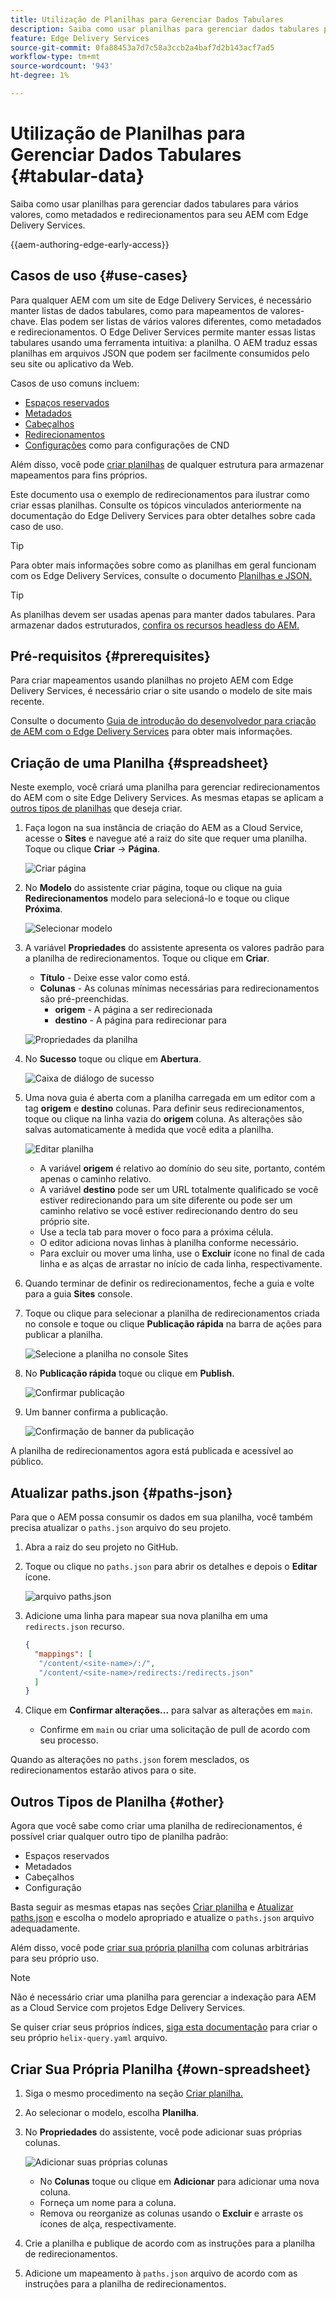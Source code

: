 ```yaml
---
title: Utilização de Planilhas para Gerenciar Dados Tabulares
description: Saiba como usar planilhas para gerenciar dados tabulares para vários valores, como metadados e redirecionamentos para seu AEM com Edge Delivery Services.
feature: Edge Delivery Services
source-git-commit: 0fa88453a7d7c58a3ccb2a4baf7d2b143acf7ad5
workflow-type: tm+mt
source-wordcount: '943'
ht-degree: 1%

---
```



# Utilização de Planilhas para Gerenciar Dados Tabulares {#tabular-data}

Saiba como usar planilhas para gerenciar dados tabulares para vários valores, como metadados e redirecionamentos para seu AEM com Edge Delivery Services.

{{aem-authoring-edge-early-access}}

## Casos de uso {#use-cases}

Para qualquer AEM com um site de Edge Delivery Services, é necessário manter listas de dados tabulares, como para mapeamentos de valores-chave. Elas podem ser listas de vários valores diferentes, como metadados e redirecionamentos. O Edge Deliver Services permite manter essas listas tabulares usando uma ferramenta intuitiva: a planilha. O AEM traduz essas planilhas em arquivos JSON que podem ser facilmente consumidos pelo seu site ou aplicativo da Web.

Casos de uso comuns incluem:

* [Espaços reservados](/help/edge/docs/placeholders.md)
* [Metadados](/help/edge/docs/bulk-metadata.md)
* [Cabeçalhos](/help/edge/docs/custom-headers.md)
* [Redirecionamentos](/help/edge/docs/redirects.md)
* [Configurações](/help/edge/docs/setup-byo-cdn-push-invalidation.md) como para configurações de CND

Além disso, você pode [criar planilhas](#own-spreadsheet) de qualquer estrutura para armazenar mapeamentos para fins próprios.

Este documento usa o exemplo de redirecionamentos para ilustrar como criar essas planilhas. Consulte os tópicos vinculados anteriormente na documentação do Edge Delivery Services para obter detalhes sobre cada caso de uso.

>[!TIP]
>
>Para obter mais informações sobre como as planilhas em geral funcionam com os Edge Delivery Services, consulte o documento [Planilhas e JSON.](/help/edge/developer/spreadsheets.md)

>[!TIP]
>
>As planilhas devem ser usadas apenas para manter dados tabulares. Para armazenar dados estruturados, [confira os recursos headless do AEM.](/help/headless/introduction.md)

## Pré-requisitos {#prerequisites}

Para criar mapeamentos usando planilhas no projeto AEM com Edge Delivery Services, é necessário criar o site usando o modelo de site mais recente.

Consulte o documento [Guia de introdução do desenvolvedor para criação de AEM com o Edge Delivery Services](/help/edge/edge-dev-getting-started.md) para obter mais informações.

## Criação de uma Planilha {#spreadsheet}

Neste exemplo, você criará uma planilha para gerenciar redirecionamentos do AEM com o site Edge Delivery Services. As mesmas etapas se aplicam a [outros tipos de planilhas](#other) que deseja criar.

1. Faça logon na sua instância de criação do AEM as a Cloud Service, acesse o **Sites** e navegue até a raiz do site que requer uma planilha. Toque ou clique **Criar** -> **Página**.

   ![Criar página](assets/tabular-data/tabular-data-create-page.png)

1. No **Modelo** do assistente criar página, toque ou clique na guia **Redirecionamentos** modelo para selecioná-lo e toque ou clique **Próxima**.

   ![Selecionar modelo](assets/tabular-data/tabular-data-create-page-teamplate-redirects.png)

1. A variável **Propriedades** do assistente apresenta os valores padrão para a planilha de redirecionamentos. Toque ou clique em **Criar**.

   * **Título** - Deixe esse valor como está.
   * **Colunas** - As colunas mínimas necessárias para redirecionamentos são pré-preenchidas.
      * **origem** - A página a ser redirecionada
      * **destino** - A página para redirecionar para

   ![Propriedades da planilha](assets/tabular-data/tabular-data-create-page-properties-redirects.png)

1. No **Sucesso** toque ou clique em **Abertura**.

   ![Caixa de diálogo de sucesso](assets/tabular-data/tabular-data-success.png)

1. Uma nova guia é aberta com a planilha carregada em um editor com a tag **origem** e **destino** colunas. Para definir seus redirecionamentos, toque ou clique na linha vazia do **origem** coluna. As alterações são salvas automaticamente à medida que você edita a planilha.

   ![Editar planilha](assets/tabular-data/tabular-data-edit-redirects.png)

   * A variável **origem** é relativo ao domínio do seu site, portanto, contém apenas o caminho relativo.
   * A variável **destino** pode ser um URL totalmente qualificado se você estiver redirecionando para um site diferente ou pode ser um caminho relativo se você estiver redirecionando dentro do seu próprio site.
   * Use a tecla tab para mover o foco para a próxima célula.
   * O editor adiciona novas linhas à planilha conforme necessário.
   * Para excluir ou mover uma linha, use o **Excluir** ícone no final de cada linha e as alças de arrastar no início de cada linha, respectivamente.

1. Quando terminar de definir os redirecionamentos, feche a guia e volte para a guia **Sites** console.

1. Toque ou clique para selecionar a planilha de redirecionamentos criada no console e toque ou clique **Publicação rápida** na barra de ações para publicar a planilha.

   ![Selecione a planilha no console Sites](assets/tabular-data/tabular-data-select-publish.png)

1. No **Publicação rápida** toque ou clique em **Publish**.

   ![Confirmar publicação](assets/tabular-data/tabular-data-quick-publish.png)

1. Um banner confirma a publicação.

   ![Confirmação de banner da publicação](assets/tabular-data/tabular-data-publish-banner.png)

A planilha de redirecionamentos agora está publicada e acessível ao público.

## Atualizar paths.json {#paths-json}

Para que o AEM possa consumir os dados em sua planilha, você também precisa atualizar o `paths.json` arquivo do seu projeto.

1. Abra a raiz do seu projeto no GitHub.

1. Toque ou clique no `paths.json` para abrir os detalhes e depois o **Editar** ícone.

   ![arquivo paths.json](assets/tabular-data/tabular-data-paths-json.png)

1. Adicione uma linha para mapear sua nova planilha em uma `redirects.json` recurso.

   ```json
   {
     "mappings": [
      "/content/<site-name>/:/",
      "/content/<site-name>/redirects:/redirects.json"
     ]
   }
   ```

1. Clique em **Confirmar alterações...** para salvar as alterações em `main`.

   * Confirme em `main` ou criar uma solicitação de pull de acordo com seu processo.

Quando as alterações no `paths.json` forem mesclados, os redirecionamentos estarão ativos para o site.

## Outros Tipos de Planilha {#other}

Agora que você sabe como criar uma planilha de redirecionamentos, é possível criar qualquer outro tipo de planilha padrão:

* Espaços reservados
* Metadados
* Cabeçalhos
* Configuração

Basta seguir as mesmas etapas nas seções [Criar planilha](#spreadsheet) e [Atualizar paths.json](#paths-json) e escolha o modelo apropriado e atualize o `paths.json` arquivo adequadamente.

Além disso, você pode [criar sua própria planilha](#own-spreadsheet) com colunas arbitrárias para seu próprio uso.

>[!NOTE]
>
>Não é necessário criar uma planilha para gerenciar a indexação para AEM as a Cloud Service com projetos Edge Delivery Services.
>
>Se quiser criar seus próprios índices, [siga esta documentação](https://www.aem.live/developer/indexing#setting-up-more-index-configurations) para criar o seu próprio `helix-query.yaml` arquivo.

## Criar Sua Própria Planilha {#own-spreadsheet}

1. Siga o mesmo procedimento na seção [Criar planilha.](#spreadsheet)

1. Ao selecionar o modelo, escolha **Planilha**.

1. No **Propriedades** do assistente, você pode adicionar suas próprias colunas.

   ![Adicionar suas próprias colunas](assets/tabular-data/tabular-data-own-spreadsheet.png)

   * No **Colunas** toque ou clique em **Adicionar** para adicionar uma nova coluna.
   * Forneça um nome para a coluna.
   * Remova ou reorganize as colunas usando o **Excluir** e arraste os ícones de alça, respectivamente.

1. Crie a planilha e publique de acordo com as instruções para a planilha de redirecionamentos.

1. Adicione um mapeamento à `paths.json` arquivo de acordo com as instruções para a planilha de redirecionamentos.
